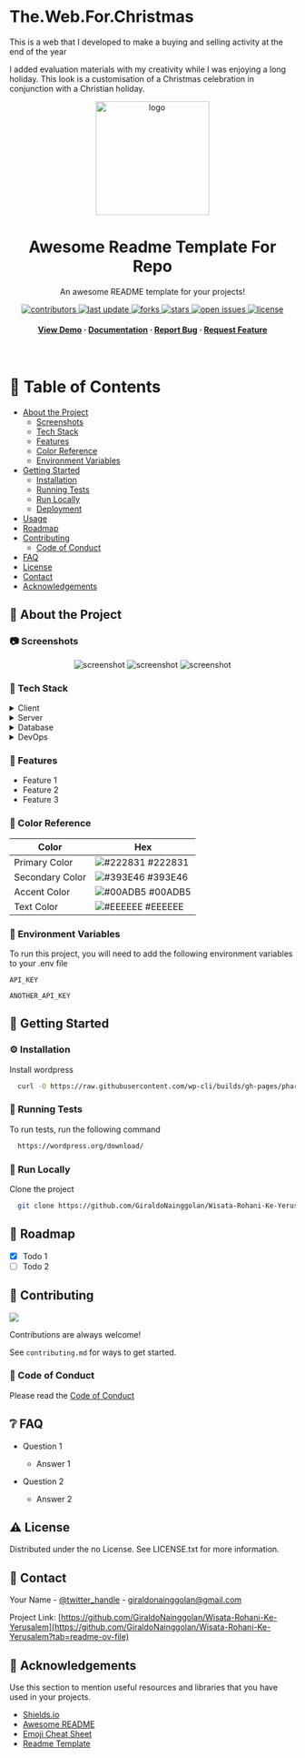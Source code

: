 # The.Web.For.Christmas
This is a web that I developed to make a buying and selling activity at the end of the year 

I added evaluation materials with my creativity while I was enjoying a long holiday. This look is a customisation of a Christmas celebration in conjunction with a Christian holiday.

<!--
Hey, thanks for using the awesome-readme-template template.
If you have any enhancements, then fork this project and create a pull request
or just open an issue with the label "enhancement".

Don't forget to give this project a star for additional support ;)
Maybe you can mention me or this repo in the acknowledgements too
-->
<div align="center">

  <img src="ln.png" alt="logo" width="200" height="auto" />
  <h1>Awesome Readme Template For Repo</h1>
  
  <p>
    An awesome README template for your projects! 
  </p>
  
  
<!-- Badges -->
<p>
  <a href="https://github.com/GiraldoNainggolan/Wisata-Rohani-Ke-Yerusalem/graphs/contributors">
    <img src="https://img.shields.io/github/contributors/GiraldoNainggolan/Wisata-Rohani-Ke-Yerusalem" alt="contributors" />
  </a>
  <a href="">
    <img src="https://img.shields.io/github/last-commit/GiraldoNainggolan/Wisata-Rohani-Ke-Yerusalem" alt="last update" />
  </a>
  <a href="https://github.com/GiraldoNainggolan/Wisata-Rohani-Ke-Yerusalem/network/members">
    <img src="https://img.shields.io/github/forks/GiraldoNainggolan/Wisata-Rohani-Ke-Yerusalem" alt="forks" />
  </a>
  <a href="https://github.com/GiraldoNainggolan/Wisata-Rohani-Ke-Yerusalem/stargazers">
    <img src="https://img.shields.io/github/stars/GiraldoNainggolan/Wisata-Rohani-Ke-Yerusalem" alt="stars" />
  </a>
  <a href="https://github.com/GiraldoNainggolan/Wisata-Rohani-Ke-Yerusalem/issues/">
    <img src="https://img.shields.io/github/issues/GiraldoNainggolan/Wisata-Rohani-Ke-Yerusalem" alt="open issues" />
  </a>
  <a href="https://github.com/GiraldoNainggolan/Wisata-Rohani-Ke-Yerusalem/blob/master/LICENSE">
    <img src="https://img.shields.io/github/license/GiraldoNainggolan/Wisata-Rohani-Ke-Yerusalem.svg" alt="license" />
  </a>
</p>
   
<h4>
    <a href="https://github.com/GiraldoNainggolan/Wisata-Rohani-Ke-Yerusalem">View Demo</a>
  <span> · </span>
    <a href="https://github.com/GiraldoNainggolan/Wisata-Rohani-Ke-Yerusalem">Documentation</a>
  <span> · </span>
    <a href="https://github.com/GiraldoNainggolan/Wisata-Rohani-Ke-Yerusalem/issues/">Report Bug</a>
  <span> · </span>
    <a href="https://github.com/GiraldoNainggolan/Wisata-Rohani-Ke-Yerusalem/issues/">Request Feature</a>
  </h4>
</div>

<br />

<!-- Table of Contents -->

# :notebook_with_decorative_cover: Table of Contents

- [About the Project](#star2-about-the-project)
  - [Screenshots](#camera-screenshots)
  - [Tech Stack](#space_invader-tech-stack)
  - [Features](#dart-features)
  - [Color Reference](#art-color-reference)
  - [Environment Variables](#key-environment-variables)
- [Getting Started](#toolbox-getting-started)
  - [Installation](#gear-installation)
  - [Running Tests](#test_tube-running-tests)
  - [Run Locally](#running-run-locally)
  - [Deployment](#triangular_flag_on_post-deployment)
- [Usage](#eyes-usage)
- [Roadmap](#compass-roadmap)
- [Contributing](#wave-contributing)
  - [Code of Conduct](#scroll-code-of-conduct)
- [FAQ](#grey_question-faq)
- [License](#warning-license)
- [Contact](#handshake-contact)
- [Acknowledgements](#gem-acknowledgements)

<!-- About the Project -->

## :star2: About the Project

<!-- Screenshots -->

### :camera: Screenshots

<div align="center"> 
  <img src="Full__Web.png" alt="screenshot" />
  <img src="Full_.png" alt="screenshot" />
  <img src="Full_dark.png" alt="screenshot" />

</div>

<!-- TechStack -->

### :space_invader: Tech Stack

<details>
  <summary>Client</summary>
  <ul>
    <li><a href="https://www.w3schools.com/html/">HTML</a></li>
    <li><a href="https://web.dev/css?hl=id">CSS</a></li>
    <li><a href="https://reactjs.org/">Javascript</a></li>
    <li><a href="https://tailwindcss.com/">TailwindCSS</a></li>
    <li><a href="https://www.php.net/">PHP</a></li>
    <li><a href="https://wordpress.org/">Wordpress</a></li>
  </ul>
</details>

<details>
  <summary>Server</summary>
  <ul>
    <li><a href="https://wordpress.org/">Wordpress</a></li>
  </ul>
</details>

<details>
<summary>Database</summary>
  <ul>
    <li><a href="https://www.mysql.com/">MySQL</a></li>
  </ul>
</details>

<details>
<summary>DevOps</summary>
  <ul>
    <li><a href="https://www.php.net/">PHP</a></li>
    <li><a href="https://wordpress.org/">Wordpress</a></li>
  </ul>
</details>

<!-- Features -->

### :dart: Features

- Feature 1
- Feature 2
- Feature 3

<!-- Color Reference -->

### :art: Color Reference

| Color           | Hex                                                              |
| --------------- | ---------------------------------------------------------------- |
| Primary Color   | ![#222831](https://via.placeholder.com/10/222831?text=+) #222831 |
| Secondary Color | ![#393E46](https://via.placeholder.com/10/393E46?text=+) #393E46 |
| Accent Color    | ![#00ADB5](https://via.placeholder.com/10/00ADB5?text=+) #00ADB5 |
| Text Color      | ![#EEEEEE](https://via.placeholder.com/10/EEEEEE?text=+) #EEEEEE |

<!-- Env Variables -->

### :key: Environment Variables

To run this project, you will need to add the following environment variables to your .env file

`API_KEY`

`ANOTHER_API_KEY`

<!-- Getting Started -->

## :toolbox: Getting Started

<!-- Installation -->

### :gear: Installation

Install wordpress

```bash
  curl -O https://raw.githubusercontent.com/wp-cli/builds/gh-pages/phar/wp-cli.phar
```

<!-- Running Tests -->

### :test_tube: Running Tests

To run tests, run the following command

```bash
  https://wordpress.org/download/
```

<!-- Run Locally -->

### :running: Run Locally

Clone the project

```bash
  git clone https://github.com/GiraldoNainggolan/Wisata-Rohani-Ke-Yerusalem.git
```

<!-- Roadmap -->

## :compass: Roadmap

- [x] Todo 1
- [ ] Todo 2

<!-- Contributing -->

## :wave: Contributing

<a href="https://github.com/GiraldoNainggolan/Wisata-Rohani-Ke-Yerusalem/graphs/contributors">
  <img src="https://contrib.rocks/image?repo=Louis3797/awesome-readme-template" />
</a>

Contributions are always welcome!

See `contributing.md` for ways to get started.

<!-- Code of Conduct -->

### :scroll: Code of Conduct

Please read the [Code of Conduct](https://github.com/Louis3797/awesome-readme-template/blob/master/CODE_OF_CONDUCT.md)

<!-- FAQ -->

## :grey_question: FAQ

- Question 1

  - Answer 1

- Question 2

  - Answer 2

<!-- License -->

## :warning: License

Distributed under the no License. See LICENSE.txt for more information.

<!-- Contact -->

## :handshake: Contact

Your Name - [@twitter_handle](https://x.com/GolanUwaDo) - giraldonainggolan@gmail.com

Project Link: [https://github.com/GiraldoNainggolan/Wisata-Rohani-Ke-Yerusalem](https://github.com/GiraldoNainggolan/Wisata-Rohani-Ke-Yerusalem?tab=readme-ov-file)

<!-- Acknowledgments -->

## :gem: Acknowledgements

Use this section to mention useful resources and libraries that you have used in your projects.

- [Shields.io](https://shields.io/)
- [Awesome README](https://github.com/matiassingers/awesome-readme)
- [Emoji Cheat Sheet](https://github.com/ikatyang/emoji-cheat-sheet/blob/master/README.md#travel--places)
- [Readme Template](https://github.com/othneildrew/Best-README-Template)
